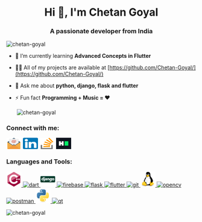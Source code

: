 <h1 align="center">Hi 👋, I'm Chetan Goyal</h1>  
<h3 align="center">A passionate developer from India</h3>  
  
<p align="left"> <img src="https://komarev.com/ghpvc/?username=chetan-goyal&label=Profile%20views&color=8c21d4&style=plastic" alt="chetan-goyal" /> </p>  
  
- 🌱 I’m currently learning **Advanced Concepts in Flutter**  
  
- 👨‍💻 All of my projects are available at [https://github.com/Chetan-Goyal/](https://github.com/Chetan-Goyal/)  
  
- 💬 Ask me about **python, django, flask and flutter**  
  
- ⚡ Fun fact **Programming + Music = ❤️**
  
  <p>&nbsp;<img align="center" src="https://github-readme-stats.vercel.app/api?username=chetan-goyal&show_icons=true&theme=dark&locale=en" alt="chetan-goyal" /></p>  
  
<h3 align="left">Connect with me:</h3>  
<p align="left">  
<a href="mailto:chetangoyal@ddu.du.ac.in" target="blank"><img align="center" src="https://github.com/Chetan-Goyal/Chetan-Goyal/blob/main/icons/mail.png?raw=true" alt="chetan_goyal" height="30" width="40" /></a>
<a href="https://linkedin.com/in/chetan--" target="blank"><img align="center" src="https://raw.githubusercontent.com/Chetan-Goyal/Chetan-Goyal/main/icons/linkedin.svg" alt="chetan--" height="30" width="40" /></a>  
<a href="https://stackoverflow.com/users/12012721/chetan-goyal" target="blank"><img align="center" src="https://raw.githubusercontent.com/Chetan-Goyal/Chetan-Goyal/main/icons/stack-overflow.svg" alt="chetan-goyal" height="30" width="40" /></a>  
<a href="https://www.hackerrank.com/chetan_goyal" target="blank"><img align="center" src="https://github.com/Chetan-Goyal/Chetan-Goyal/blob/main/icons/hackerrank.png?raw=true" alt="chetan_goyal" height="30" width="40" /></a>  
</p>  
  
<h3 align="left">Languages and Tools:</h3>  
<p align="left"> <a href="https://www.w3schools.com/cpp/" target="_blank"> <img src="https://raw.githubusercontent.com/devicons/devicon/master/icons/cplusplus/cplusplus-original.svg" alt="cplusplus" width="40" height="40"/> </a> <a href="https://dart.dev" target="_blank"> <img src="https://www.vectorlogo.zone/logos/dartlang/dartlang-icon.svg" alt="dart" width="40" height="40"/> </a> <a href="https://www.djangoproject.com/" target="_blank"> <img src="https://raw.githubusercontent.com/devicons/devicon/master/icons/django/django-original.svg" alt="django" width="40" height="40"/> </a> <a href="https://firebase.google.com/" target="_blank"> <img src="https://www.vectorlogo.zone/logos/firebase/firebase-icon.svg" alt="firebase" width="40" height="40"/> </a> <a href="https://flask.palletsprojects.com/" target="_blank"> <img src="https://www.vectorlogo.zone/logos/pocoo_flask/pocoo_flask-icon.svg" alt="flask" width="40" height="40"/> </a> <a href="https://flutter.dev" target="_blank"> <img src="https://www.vectorlogo.zone/logos/flutterio/flutterio-icon.svg" alt="flutter" width="40" height="40"/> </a> <a href="https://git-scm.com/" target="_blank"> <img src="https://www.vectorlogo.zone/logos/git-scm/git-scm-icon.svg" alt="git" width="40" height="40"/> </a> <a href="https://www.linux.org/" target="_blank"> <img src="https://raw.githubusercontent.com/devicons/devicon/master/icons/linux/linux-original.svg" alt="linux" width="40" height="40"/> </a> <a href="https://opencv.org/" target="_blank"> <img src="https://www.vectorlogo.zone/logos/opencv/opencv-icon.svg" alt="opencv" width="40" height="40"/> </a> <a href="https://postman.com" target="_blank"> <img src="https://www.vectorlogo.zone/logos/getpostman/getpostman-icon.svg" alt="postman" width="40" height="40"/> </a> <a href="https://www.python.org" target="_blank"> <img src="https://raw.githubusercontent.com/devicons/devicon/master/icons/python/python-original.svg" alt="python" width="40" height="40"/> </a> <a href="https://www.qt.io/" target="_blank"> <img src="https://upload.wikimedia.org/wikipedia/commons/0/0b/Qt_logo_2016.svg" alt="qt" width="40" height="40"/> </a> </p>  
  
<p><img align="left" src="https://github-readme-stats.vercel.app/api/top-langs?username=chetan-goyal&show_icons=true&theme=dark&locale=en&layout=compact" alt="chetan-goyal" /></p>  
